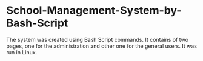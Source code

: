 # School-Management-System-by-Bash-Script
The system was created using Bash Script commands. It contains of two pages, one for the administration and other one for the general users. It was run in Linux.

